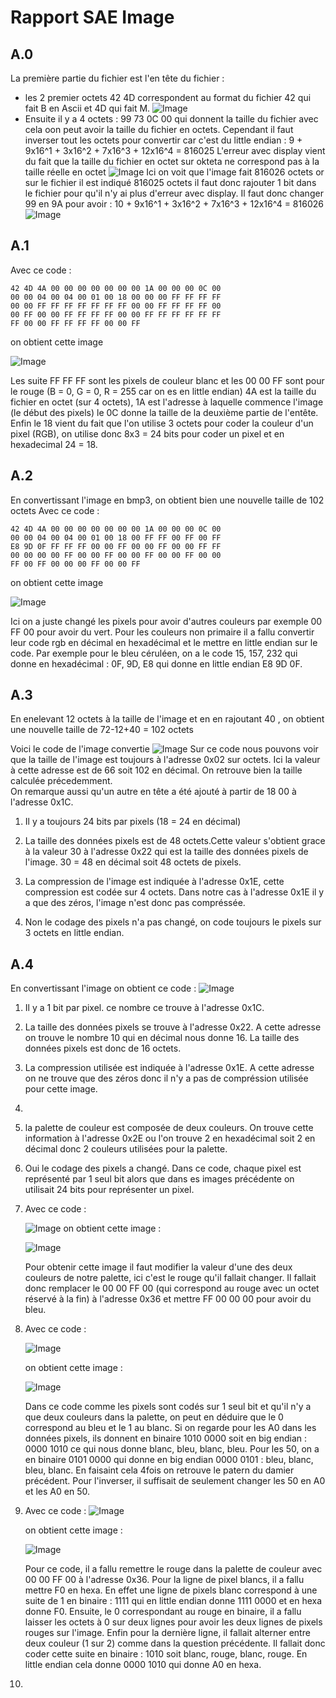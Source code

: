 # Rapport SAE Image
## A.0
La première partie du fichier est l'en tête du fichier :
- les 2 premier octets 42 4D correspondent au format du fichier 42 qui fait B en Ascii et 4D qui fait M.
![Image](/SAE/Image/entete.png)
- Ensuite il y a 4 octets : 99 73 0C 00 qui donnent la taille du fichier avec cela oon peut avoir la taille du fichier en octets. Cependant il faut inverser tout les octets pour convertir car c'est du little endian : 9 + 9x16^1 + 3x16^2 + 7x16^3 + 12x16^4 = 816025
L'erreur avec display vient du fait que la taille du fichier en octet sur okteta ne correspond pas à la taille réelle en octet 
![Image](/SAE/Image/TailleImgOctet.jpg)
Ici on voit que l'image fait 816026 octets or sur le fichier il est indiqué 816025 octets il faut donc rajouter 1 bit dans le fichier pour qu'il n'y ai plus d'erreur avec display. Il faut donc changer 99 en 9A pour avoir : 10 + 9x16^1 + 3x16^2 + 7x16^3 + 12x16^4 = 816026
![Image](/SAE/Image/entetebonne.png)

## A.1
Avec ce code :
```
42 4D 4A 00 00 00 00 00 00 00 1A 00 00 00 0C 00
00 00 04 00 04 00 01 00 18 00 00 00 FF FF FF FF
00 00 FF FF FF FF FF FF FF 00 00 FF FF FF FF 00
00 FF 00 00 FF FF FF FF 00 00 FF FF FF FF FF FF
FF 00 00 FF FF FF FF 00 00 FF
```
on obtient cette image

![Image](/SAE/Image/Image0ScreenShot.png)

Les suite FF FF FF sont les pixels de couleur blanc et les 00 00 FF sont pour le rouge (B = 0, G = 0, R = 255 car on es en little endian)
4A est la taille du fichier en octet (sur 4 octets), 1A est l'adresse à laquelle commence l'image (le début des pixels)
le 0C donne la taille de la deuxième partie de l'entête. Enfin le 18 vient du fait que l'on utilise 3 octets pour coder la couleur d'un pixel (RGB), on utilise donc 8x3 = 24 bits pour coder un pixel et en hexadecimal 24 = 18.


## A.2
En convertissant l'image en bmp3, on obtient bien une nouvelle taille de 102 octets
Avec ce code :
```
42 4D 4A 00 00 00 00 00 00 00 1A 00 00 00 0C 00
00 00 04 00 04 00 01 00 18 00 FF FF 00 FF 00 FF
E8 9D 0F FF FF FF 00 00 FF 00 00 FF 00 00 FF FF
00 00 00 00 FF 00 00 FF 00 00 FF 00 00 FF 00 00
FF 00 FF 00 00 00 FF 00 00 FF 
```
on obtient cette image

![Image](/SAE/Image/ImageTestScreenShot.png)

Ici on a juste changé les pixels pour avoir d'autres couleurs par exemple 00 FF 00 pour avoir du vert. Pour les couleurs non primaire il a fallu convertir leur code rgb en décimal en hexadécimal et le mettre en little endian sur le code. Par exemple pour le bleu céruléen, on a le code 15, 157, 232 qui donne en hexadécimal : 0F, 9D, E8 qui donne en little endian E8 9D 0F.

## A.3
En enelevant 12 octets à la taille de l'image et en en rajoutant 40 , on obtient une nouvelle taille de 72-12+40 = 102 octets 

Voici le code de l'image convertie
![Image](/SAE/Image/CodeImage1.png)
Sur ce code nous pouvons voir que la taille de l'image est toujours à l'adresse 0x02 sur octets. Ici la valeur à cette adresse est de 66 soit 102 en décimal. On retrouve bien la taille calculée précedemment.  
On remarque aussi qu'un autre en tête a été ajouté à partir de 18 00 à l'adresse 0x1C.
1. Il y a toujours 24 bits par pixels (18 = 24 en décimal)

2. La taille des données pixels est de 48 octets.Cette valeur s'obtient grace à la valeur 30 à l'adresse 0x22 qui est la taille des données pixels de l'image. 30 = 48 en décimal soit 48 octets de pixels.

3. La compression de l'image est indiquée à l'adresse 0x1E, cette compression est codée sur 4 octets. Dans notre cas à l'adresse 0x1E il y a que des zéros, l'image n'est donc pas compréssée.

4. Non le codage des pixels n'a pas changé, on code toujours le pixels sur 3 octets en little endian.

## A.4
En convertissant l'image on obtient ce code :
![Image](/SAE/Image/CodeImage2.png)
1. Il y a 1 bit par pixel. ce nombre ce trouve à l'adresse 0x1C.

2. La taille des données pixels se trouve à l'adresse 0x22. A cette adresse on trouve le nombre 10 qui en décimal nous donne 16. La taille des données pixels est donc de 16 octets.

3. La compression utilisée est indiquée à l'adresse 0x1E. A cette adresse on ne trouve que des zéros donc il n'y a pas de compréssion utilisée pour cette image.

4.

5. la palette de couleur est composée de deux couleurs. On trouve cette information à l'adresse 0x2E ou l'on trouve 2 en hexadécimal soit 2 en décimal donc 2 couleurs utilisées pour la palette.

6. Oui le codage des pixels a changé. Dans ce code, chaque pixel est représenté par 1 seul bit alors que dans es images précédente on utilisait 24 bits pour représenter un pixel.

7. Avec ce code :

    ![Image](/SAE/Image/CodeImageBleue.png)
    on obtient cette image :

    ![Image](/SAE/Image/ScreenShotImageBleue.png)

    Pour obtenir cette image il faut modifier la valeur d'une des deux couleurs de notre palette, ici c'est le rouge qu'il fallait changer. Il fallait donc remplacer le 00 00 FF 00 (qui correspond au rouge avec un octet réservé à la fin) à l'adresse 0x36 et mettre FF 00 00 00 pour avoir du bleu.

8. Avec ce code : 

    ![Image](/SAE/Image/CodeImageBleueInversee.png)

    on obtient cette image :

    ![Image](/SAE/Image/ScreenShotImageBleueInversee.png)

    Dans ce code comme les pixels sont codés sur 1 seul bit et qu'il n'y a que deux couleurs dans la palette, on peut en déduire que le 0 correspond au bleu et le 1 au blanc. Si on regarde pour les A0 dans les données pixels, ils donnent en binaire 1010 0000 soit en big endian : 0000 1010 ce qui nous donne blanc, bleu, blanc, bleu. Pour les 50, on a en binaire 0101 0000 qui donne en big endian 0000 0101 : bleu, blanc, bleu, blanc. En faisaint cela 4fois on retrouve le patern du damier précédent. Pour l'inverser, il suffisait de seulement changer les 50 en A0 et les A0 en 50. 

9. Avec ce code :
    ![Image](/SAE/Image/CodeImage3.png)

    on obtient cette image : 

    ![Image](/SAE/Image/ScreenShotImage3.png)

    Pour ce code, il a fallu remettre le rouge dans la palette de couleur avec 00 00 FF 00 à l'adresse 0x36. Pour la ligne de pixel blancs, il a fallu mettre F0 en hexa. En effet une ligne de pixels blanc correspond à une suite de 1 en binaire : 1111 qui en little endian donne 1111 0000 et en hexa donne F0. Ensuite, le 0 correspondant au rouge en binaire, il a fallu laisser les octets à 0 sur deux lignes pour avoir les deux lignes de pixels rouges sur l'image. Enfin pour la dernière ligne, il fallait alterner entre deux couleur (1 sur 2) comme dans la question précédente. Il fallait donc coder cette suite en binaire : 1010 soit blanc, rouge, blanc, rouge. En little endian cela donne 0000 1010 qui donne A0 en hexa.

11.  